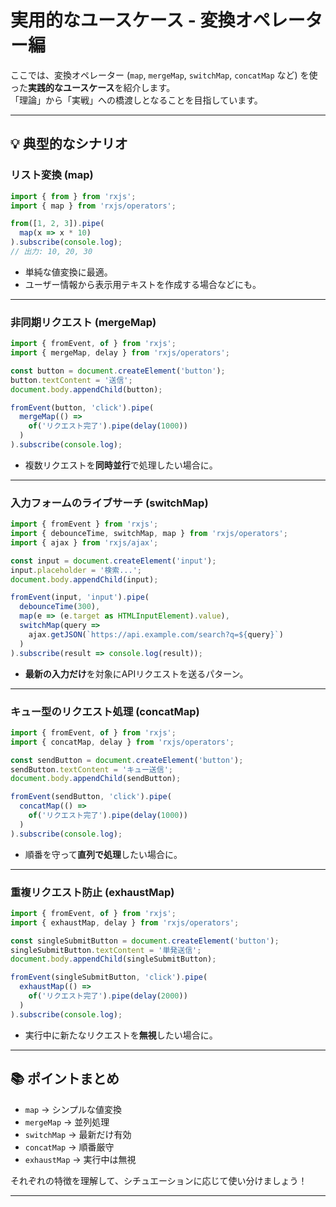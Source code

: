 # 実用的なユースケース - 変換オペレーター編

ここでは、変換オペレーター (`map`, `mergeMap`, `switchMap`, `concatMap` など) を使った**実践的なユースケース**を紹介します。  
「理論」から「実戦」への橋渡しとなることを目指しています。

---

## 💡 典型的なシナリオ

### リスト変換 (map)

```ts
import { from } from 'rxjs';
import { map } from 'rxjs/operators';

from([1, 2, 3]).pipe(
  map(x => x * 10)
).subscribe(console.log);
// 出力: 10, 20, 30
```
- 単純な値変換に最適。
- ユーザー情報から表示用テキストを作成する場合などにも。

---

### 非同期リクエスト (mergeMap)

```ts
import { fromEvent, of } from 'rxjs';
import { mergeMap, delay } from 'rxjs/operators';

const button = document.createElement('button');
button.textContent = '送信';
document.body.appendChild(button);

fromEvent(button, 'click').pipe(
  mergeMap(() => 
    of('リクエスト完了').pipe(delay(1000))
  )
).subscribe(console.log);
```
- 複数リクエストを**同時並行**で処理したい場合に。

---

### 入力フォームのライブサーチ (switchMap)

```ts
import { fromEvent } from 'rxjs';
import { debounceTime, switchMap, map } from 'rxjs/operators';
import { ajax } from 'rxjs/ajax';

const input = document.createElement('input');
input.placeholder = '検索...';
document.body.appendChild(input);

fromEvent(input, 'input').pipe(
  debounceTime(300),
  map(e => (e.target as HTMLInputElement).value),
  switchMap(query => 
    ajax.getJSON(`https://api.example.com/search?q=${query}`)
  )
).subscribe(result => console.log(result));
```
- **最新の入力だけ**を対象にAPIリクエストを送るパターン。

---

### キュー型のリクエスト処理 (concatMap)

```ts
import { fromEvent, of } from 'rxjs';
import { concatMap, delay } from 'rxjs/operators';

const sendButton = document.createElement('button');
sendButton.textContent = 'キュー送信';
document.body.appendChild(sendButton);

fromEvent(sendButton, 'click').pipe(
  concatMap(() => 
    of('リクエスト完了').pipe(delay(1000))
  )
).subscribe(console.log);
```
- 順番を守って**直列で処理**したい場合に。

---

### 重複リクエスト防止 (exhaustMap)

```ts
import { fromEvent, of } from 'rxjs';
import { exhaustMap, delay } from 'rxjs/operators';

const singleSubmitButton = document.createElement('button');
singleSubmitButton.textContent = '単発送信';
document.body.appendChild(singleSubmitButton);

fromEvent(singleSubmitButton, 'click').pipe(
  exhaustMap(() => 
    of('リクエスト完了').pipe(delay(2000))
  )
).subscribe(console.log);
```
- 実行中に新たなリクエストを**無視**したい場合に。

---

## 📚 ポイントまとめ

- `map` → シンプルな値変換
- `mergeMap` → 並列処理
- `switchMap` → 最新だけ有効
- `concatMap` → 順番厳守
- `exhaustMap` → 実行中は無視

それぞれの特徴を理解して、シチュエーションに応じて使い分けましょう！

---
